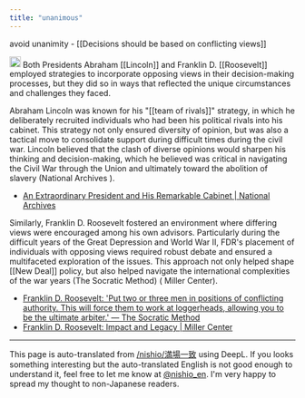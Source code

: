 ```yaml
---
title: "unanimous"
---
```



avoid unanimity
    - [[Decisions should be based on conflicting views]]

<img src='https://scrapbox.io/api/pages/nishio-en/gpt/icon' alt='gpt.icon' height="19.5"/>
Both Presidents Abraham [[Lincoln]] and Franklin D. [[Roosevelt]] employed strategies to incorporate opposing views in their decision-making processes, but they did so in ways that reflected the unique circumstances and challenges they faced.

Abraham Lincoln was known for his "[[team of rivals]]" strategy, in which he deliberately recruited individuals who had been his political rivals into his cabinet. This strategy not only ensured diversity of opinion, but was also a tactical move to consolidate support during difficult times during the civil war. Lincoln believed that the clash of diverse opinions would sharpen his thinking and decision-making, which he believed was critical in navigating the Civil War through the Union and ultimately toward the abolition of slavery (National Archives ).
- [An Extraordinary President and His Remarkable Cabinet | National Archives](https://www.archives.gov/publications/prologue/2006/spring/interview.html)

Similarly, Franklin D. Roosevelt fostered an environment where differing views were encouraged among his own advisors. Particularly during the difficult years of the Great Depression and World War II, FDR's placement of individuals with opposing views required robust debate and ensured a multifaceted exploration of the issues. This approach not only helped shape [[New Deal]] policy, but also helped navigate the international complexities of the war years (The Socratic Method) ( Miller Center).
- [Franklin D. Roosevelt: 'Put two or three men in positions of conflicting authority. This will force them to work at loggerheads, allowing you to be the ultimate arbiter.' — The Socratic Method](https://www.socratic-method.com/quote-meanings-and-interpretations/franklin-d-roosevelt-put-two-or-three-men-in-positions-of-conflicting-authority-this-will-force-them-to-work-at-loggerheads-allowing-you-to-be-the-ultimate-arbiter)
- [Franklin D. Roosevelt: Impact and Legacy | Miller Center](https://millercenter.org/president/fdroosevelt/impact-and-legacy)

---
This page is auto-translated from [/nishio/満場一致](https://scrapbox.io/nishio/満場一致) using DeepL. If you looks something interesting but the auto-translated English is not good enough to understand it, feel free to let me know at [@nishio_en](https://twitter.com/nishio_en). I'm very happy to spread my thought to non-Japanese readers.